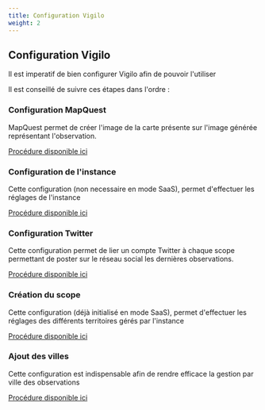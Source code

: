 ```yaml
---
title: Configuration Vigilo
weight: 2
---
```



## Configuration Vigilo

Il est imperatif de bien configurer Vigilo afin de pouvoir l'utiliser

Il est conseillé de suivre ces étapes dans l'ordre :

### Configuration MapQuest

MapQuest permet de créer l'image de la carte présente sur l'image générée représentant l'observation.

[Procédure disponible ici](/fr/documentation/configuration/mapquest/)

### Configuration de l'instance

Cette configuration (non necessaire en mode SaaS), permet d'effectuer les réglages de l'instance

[Procédure disponible ici](/fr/documentation/configuration/global/)

### Configuration Twitter

Cette configuration permet de lier un compte Twitter à chaque scope permettant de poster sur le réseau social les dernières observations.

[Procédure disponible ici](/fr/documentation/configuration/twitter/)


### Création du scope

Cette configuration (déjà initialisé en mode SaaS), permet d'effectuer les réglages des différents territoires gérés par l'instance

[Procédure disponible ici](/fr/documentation/configuration/scopes/)

### Ajout des villes

Cette configuration est indispensable afin de rendre efficace la gestion par ville des observations

[Procédure disponible ici](/fr/documentation/configuration/villes/)






